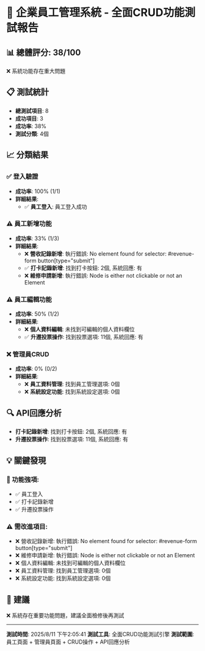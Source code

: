 
# 🏢 企業員工管理系統 - 全面CRUD功能測試報告

## 📊 總體評分: 38/100

❌ 系統功能存在重大問題

## 📋 測試統計

- **總測試項目**: 8
- **成功項目**: 3
- **成功率**: 38%
- **測試分類**: 4個

## 📈 分類結果


### ✅ 登入驗證
- **成功率**: 100% (1/1)
- **詳細結果**:
  - ✅ **員工登入**: 員工登入成功

### ⚠️ 員工新增功能
- **成功率**: 33% (1/3)
- **詳細結果**:
  - ❌ **營收記錄新增**: 執行錯誤: No element found for selector: #revenue-form button[type="submit"]
  - ✅ **打卡記錄新增**: 找到打卡按鈕: 2個, 系統回應: 有
  - ❌ **維修申請新增**: 執行錯誤: Node is either not clickable or not an Element

### ⚠️ 員工編輯功能
- **成功率**: 50% (1/2)
- **詳細結果**:
  - ❌ **個人資料編輯**: 未找到可編輯的個人資料欄位
  - ✅ **升遷投票操作**: 找到投票選項: 11個, 系統回應: 有

### ❌ 管理員CRUD
- **成功率**: 0% (0/2)
- **詳細結果**:
  - ❌ **員工資料管理**: 找到員工管理選項: 0個
  - ❌ **系統設定功能**: 找到系統設定選項: 0個


## 🔍 API回應分析

- **打卡記錄新增**: 找到打卡按鈕: 2個, 系統回應: 有
- **升遷投票操作**: 找到投票選項: 11個, 系統回應: 有

## 💡 關鍵發現

### 🎯 功能強項:
- ✅ 員工登入
- ✅ 打卡記錄新增
- ✅ 升遷投票操作

### ⚠️ 需改進項目:
- ❌ 營收記錄新增: 執行錯誤: No element found for selector: #revenue-form button[type="submit"]
- ❌ 維修申請新增: 執行錯誤: Node is either not clickable or not an Element
- ❌ 個人資料編輯: 未找到可編輯的個人資料欄位
- ❌ 員工資料管理: 找到員工管理選項: 0個
- ❌ 系統設定功能: 找到系統設定選項: 0個

## 🚀 建議

❌ 系統存在重要功能問題，建議全面檢修後再測試

---
**測試時間**: 2025/8/11 下午2:05:41
**測試工具**: 全面CRUD功能測試引擎
**測試範圍**: 員工頁面 + 管理員頁面 + CRUD操作 + API回應分析
